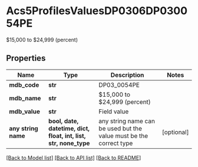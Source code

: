 # Acs5ProfilesValuesDP0306DP030054PE

$15,000 to $24,999 (percent)

## Properties
Name | Type | Description | Notes
------------ | ------------- | ------------- | -------------
**mdb_code** | **str** | DP03_0054PE | 
**mdb_name** | **str** | $15,000 to $24,999 (percent) | 
**mdb_value** | **str** | Field value | 
**any string name** | **bool, date, datetime, dict, float, int, list, str, none_type** | any string name can be used but the value must be the correct type | [optional]

[[Back to Model list]](../README.md#documentation-for-models) [[Back to API list]](../README.md#documentation-for-api-endpoints) [[Back to README]](../README.md)



